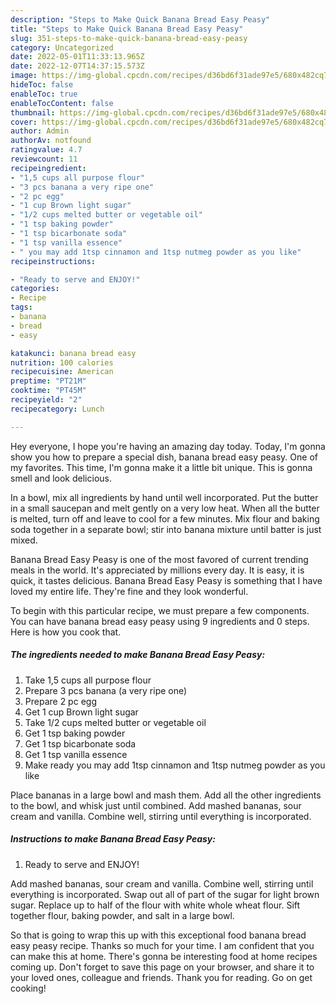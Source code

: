 ```yaml
---
description: "Steps to Make Quick Banana Bread Easy Peasy"
title: "Steps to Make Quick Banana Bread Easy Peasy"
slug: 351-steps-to-make-quick-banana-bread-easy-peasy
category: Uncategorized
date: 2022-05-01T11:33:13.965Z
date: 2022-12-07T14:37:15.573Z
image: https://img-global.cpcdn.com/recipes/d36bd6f31ade97e5/680x482cq70/banana-bread-easy-peasy-recipe-main-photo.jpg
hideToc: false
enableToc: true
enableTocContent: false
thumbnail: https://img-global.cpcdn.com/recipes/d36bd6f31ade97e5/680x482cq70/banana-bread-easy-peasy-recipe-main-photo.jpg
cover: https://img-global.cpcdn.com/recipes/d36bd6f31ade97e5/680x482cq70/banana-bread-easy-peasy-recipe-main-photo.jpg
author: Admin
authorAv: notfound
ratingvalue: 4.7
reviewcount: 11
recipeingredient:
- "1,5 cups all purpose flour"
- "3 pcs banana a very ripe one"
- "2 pc egg"
- "1 cup Brown light sugar"
- "1/2 cups melted butter or vegetable oil"
- "1 tsp baking powder"
- "1 tsp bicarbonate soda"
- "1 tsp vanilla essence"
- " you may add 1tsp cinnamon and 1tsp nutmeg powder as you like"
recipeinstructions:

- "Ready to serve and ENJOY!"
categories:
- Recipe
tags:
- banana
- bread
- easy

katakunci: banana bread easy 
nutrition: 100 calories
recipecuisine: American
preptime: "PT21M"
cooktime: "PT45M"
recipeyield: "2"
recipecategory: Lunch

---
```



Hey everyone, I hope you're having an amazing day today. Today, I'm gonna show you how to prepare a special dish, banana bread easy peasy. One of my favorites. This time, I'm gonna make it a little bit unique. This is gonna smell and look delicious.

In a bowl, mix all ingredients by hand until well incorporated. Put the butter in a small saucepan and melt gently on a very low heat. When all the butter is melted, turn off and leave to cool for a few minutes. Mix flour and baking soda together in a separate bowl; stir into banana mixture until batter is just mixed.

Banana Bread Easy Peasy is one of the most favored of current trending meals in the world. It's appreciated by millions every day. It is easy, it is quick, it tastes delicious. Banana Bread Easy Peasy is something that I have loved my entire life. They're fine and they look wonderful.


To begin with this particular recipe, we must prepare a few components. You can have banana bread easy peasy using 9 ingredients and 0 steps. Here is how you cook that.

<!--inarticleads1-->

##### The ingredients needed to make Banana Bread Easy Peasy:

1. Take 1,5 cups all purpose flour
1. Prepare 3 pcs banana (a very ripe one)
1. Prepare 2 pc egg
1. Get 1 cup Brown light sugar
1. Take 1/2 cups melted butter or vegetable oil
1. Get 1 tsp baking powder
1. Get 1 tsp bicarbonate soda
1. Get 1 tsp vanilla essence
1. Make ready  you may add 1tsp cinnamon and 1tsp nutmeg powder as you like


Place bananas in a large bowl and mash them. Add all the other ingredients to the bowl, and whisk just until combined. Add mashed bananas, sour cream and vanilla. Combine well, stirring until everything is incorporated. 

<!--inarticleads2-->

##### Instructions to make Banana Bread Easy Peasy:


1. Ready to serve and ENJOY!

Add mashed bananas, sour cream and vanilla. Combine well, stirring until everything is incorporated. Swap out all of part of the sugar for light brown sugar. Replace up to half of the flour with white whole wheat flour. Sift together flour, baking powder, and salt in a large bowl. 

So that is going to wrap this up with this exceptional food banana bread easy peasy recipe. Thanks so much for your time. I am confident that you can make this at home. There's gonna be interesting food at home recipes coming up. Don't forget to save this page on your browser, and share it to your loved ones, colleague and friends. Thank you for reading. Go on get cooking!
